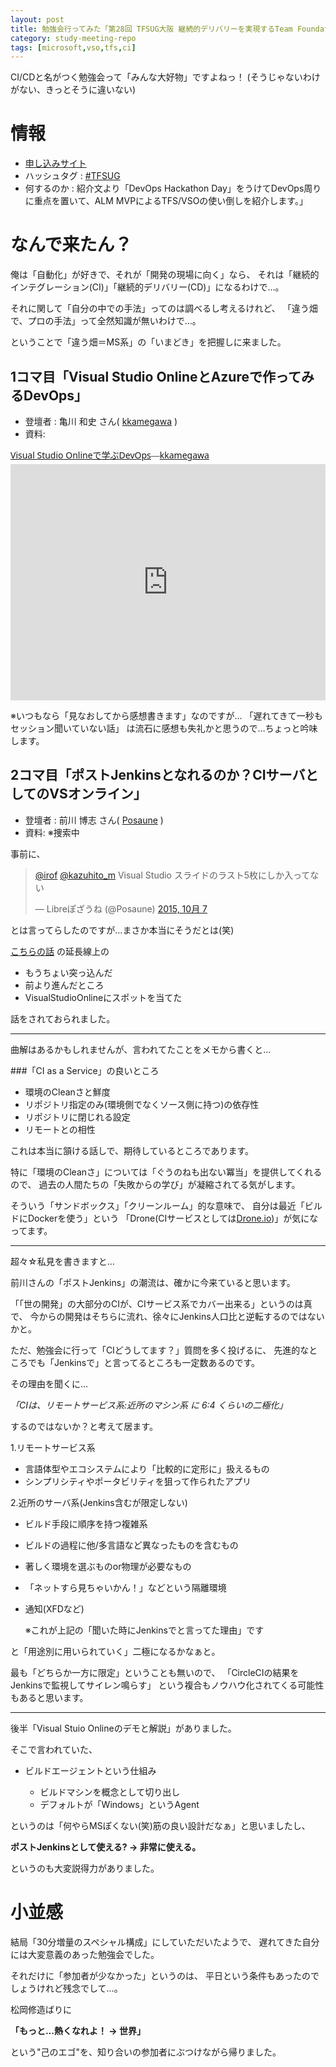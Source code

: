 ```yaml
---
layout: post
title: 勉強会行ってみた「第28回 TFSUG大阪 継続的デリバリーを実現するTeam Foundation Server / Visual Studio Online 特集」#TFSUG
category: study-meeting-repo
tags: [microsoft,vso,tfs,ci]
---
```


CI/CDと名がつく勉強会って「みんな大好物」ですよねっ！ (そうじゃないわけがない、きっとそうに違いない)

# 情報

+ [申し込みサイト](https://tfsug.doorkeeper.jp/events/31243)
+ ハッシュタグ : [#TFSUG](https://twitter.com/search?q=%TFSUG)
+ 何するのか : 紹介文より「DevOps Hackathon Day」をうけてDevOps周りに重点を置いて、ALM MVPによるTFS/VSOの使い倒しを紹介します。」

# なんで来たん？

俺は「自動化」が好きで、それが「開発の現場に向く」なら、
それは「継続的インテグレーション(CI)」「継続的デリバリー(CD)」になるわけで…。

それに関して「自分の中での手法」ってのは調べるし考えるけれど、
「違う畑で、プロの手法」って全然知識が無いわけで…。

ということで「違う畑＝MS系」の「いまどき」を把握しに来ました。


## 1コマ目「Visual Studio OnlineとAzureで作ってみるDevOps」

+ 登壇者 : 亀川 和史 さん( [kkamegawa](https://twitter.com/kkamegawa) )
+ 資料:
<div style="width: 608px; max-width: 100%; margin-bottom:5px;"><a href="https://docs.com/kkamegawa/3092/visual-studio-onlinedevops" title="Visual Studio Onlineで学ぶDevOps" target="_blank" style="font-family: 'Segoe UI'">Visual Studio Onlineで学ぶDevOps</a><span style="font-family: 'Segoe UI Light'">—</span><a href="https://docs.com/kkamegawa" target="_blank" style="font-family: 'Segoe UI'">kkamegawa</a></div><iframe src="https://docs.com/d/embed/D25195808-1389-4335-3350-000100863436%7eMb9b006b3-e243-28ff-a71f-76fe40f71380" frameborder="0" scrolling="no" width="608px" height="378px" style="max-width:100%"></iframe>

※いつもなら「見なおしてから感想書きます」なのですが…
「遅れてきて一秒もセッション聞いていない話」
は流石に感想も失礼かと思うので…ちょっと吟味します。

## 2コマ目「ポストJenkinsとなれるのか？CIサーバとしてのVSオンライン」

+ 登壇者 : 前川 博志 さん( [Posaune](https://twitter.com/Posaune) )
+ 資料: ※捜索中

事前に、

<blockquote class="twitter-tweet" lang="ja" data-conversation="none"><p lang="ja" dir="ltr"><a href="https://twitter.com/irof">@irof</a> <a href="https://twitter.com/kazuhito_m">@kazuhito_m</a> Visual Studio スライドのラスト5枚にしか入ってない</p>&mdash; Libreぽざうね (@Posaune) <a href="https://twitter.com/Posaune/status/651713186698129408">2015, 10月 7</a></blockquote>
<script async src="//platform.twitter.com/widgets.js" charset="utf-8"></script>

とは言ってらしたのですが…まさか本当にそうだとは(笑)

[こちらの話](http://www.slideshare.net/Posaune/jenkinsci-50411288) の延長線上の

+ もうちょい突っ込んだ
+ 前より進んだところ
+ VisualStudioOnlineにスポットを当てた

話をされておられました。

---

曲解はあるかもしれませんが、言われてたことをメモから書くと…

###「CI as a Service」の良いところ

+ 環境のCleanさと鮮度
+ リポジトリ指定のみ(環境側でなくソース側に持つ)の依存性
+ リポジトリに閉じれる設定
+ リモートとの相性

これは本当に頷ける話しで、期待しているところであります。

特に「環境のCleanさ」については「ぐうのねも出ない冪当」を提供してくれるので、
過去の人間たちの「失敗からの学び」が凝縮されてる気がします。

そういう「サンドボックス」「クリーンルーム」的な意味で、
自分は最近「ビルドにDockerを使う」という
「Drone(CIサービスとしては[Drone.io](https://drone.io/))」が気になってます。

---

超々☆私見を書きますと…

前川さんの「ポストJenkins」の潮流は、確かに今来ていると思います。

「「世の開発」の大部分のCIが、CIサービス系でカバー出来る」というのは真で、
今からの開発はそちらに流れ、徐々にJenkins人口比と逆転するのではないかと。

ただ、勉強会に行って「CIどうしてます？」質問を多く投げるに、
先進的なところでも「Jenkinsで」と言ってるところも一定数あるのです。

その理由を聞くに…

_「CIは、リモートサービス系:近所のマシン系 に 6:4 くらいの二極化」_

するのではないか？と考えて居ます。

1.リモートサービス系

+ 言語体型やエコシステムにより「比較的に定形に」扱えるもの
+ シンプリシティやポータビリティを狙って作られたアプリ

2.近所のサーバ系(Jenkins含むが限定しない)

+ ビルド手段に順序を持つ複雑系
+ ビルドの過程に他/多言語など異なったものを含むもの
+ 著しく環境を選ぶものor物理が必要なもの
+ 「ネットすら見ちゃいかん！」などという隔離環境
+ 通知(XFDなど)

	※これが上記の「聞いた時にJenkinsでと言ってた理由」です


と「用途別に用いられていく」二極になるかなぁと。

最も「どちらか一方に限定」ということも無いので、
「CircleCIの結果をJenkinsで監視してサイレン鳴らす」
という複合もノウハウ化されてくる可能性もあると思います。

---

後半「Visual Stuio Onlineのデモと解説」がありました。

そこで言われていた、

+ ビルドエージェントという仕組み

	+ ビルドマシンを概念として切り出し
	+ デフォルトが「Windows」というAgent

というのは「何やらMSぽくない(笑)筋の良い設計だなぁ」と思いましたし、

__ポストJenkinsとして使える? -> 非常に使える。__

というのも大変説得力がありました。

# 小並感

結局「30分増量のスペシャル構成」にしていただいたようで、
遅れてきた自分には大変意義のあった勉強会でした。

それだけに「参加者が少なかった」というのは、
平日という条件もあったのでしょうけれど残念でして…。

松岡修造ばりに

__「もっと…熱くなれよ！ -> 世界」__

という"己のエゴ"を、知り合いの参加者にぶつけながら帰りました。
